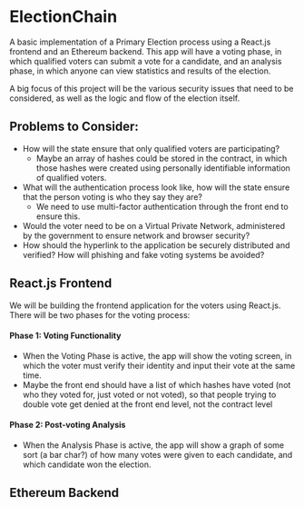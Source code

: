 # ElectionChain
A basic implementation of a Primary Election process using a React.js frontend and an Ethereum backend.  This app will have a voting phase, in which qualified voters can submit a vote for a candidate, and an analysis phase, in which anyone can view statistics and results of the election.

A big focus of this project will be the various security issues that need to be considered, as well as the logic and flow of the election itself.

## Problems to Consider:
- How will the state ensure that only qualified voters are participating?
  - Maybe an array of hashes could be stored in the contract, in which those hashes were created using personally identifiable information of qualified voters.
- What will the authentication process look like, how will the state ensure that the person voting is who they say they are?
  - We need to use multi-factor authentication through the front end to ensure this.
- Would the voter need to be on a Virtual Private Network, administered by the government to ensure network and browser security?
- How should the hyperlink to the application be securely distributed and verified?  How will phishing and fake voting systems be avoided?

## React.js Frontend
We will be building the frontend application for the voters using React.js.  There will be two phases for the voting process:

#### Phase 1: Voting Functionality
- When the Voting Phase is active, the app will show the voting screen, in which the voter must verify their identity and input their vote at the same time.
- Maybe the front end should have a list of which hashes have voted (not who they voted for, just voted or not voted), so that people trying to double vote get denied at the front end level, not the contract level

#### Phase 2: Post-voting Analysis
- When the Analysis Phase is active, the app will show a graph of some sort (a bar char?) of how many votes were given to each candidate, and which candidate won the election.

## Ethereum Backend
